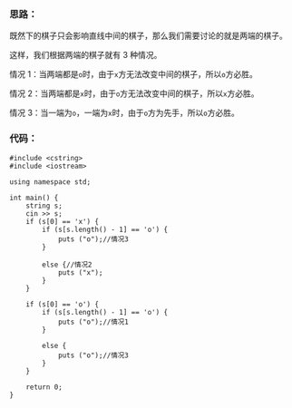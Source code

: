 ### 思路：
既然下的棋子只会影响直线中间的棋子，那么我们需要讨论的就是两端的棋子。

这样，我们根据两端的棋子就有 $3$ 种情况。

情况 $1$：当两端都是```o```时，由于```x```方无法改变中间的棋子，所以```o```方必胜。

情况 $2$：当两端都是```x```时，由于```o```方无法改变中间的棋子，所以```x```方必胜。

情况 $3$：当一端为```o```，一端为```x```时，由于```o```方为先手，所以```o```方必胜。

### 代码：
```
#include <cstring>
#include <iostream>

using namespace std;

int main() {
	string s;
	cin >> s;
	if (s[0] == 'x') {
		if (s[s.length() - 1] == 'o') {
			puts ("o");//情况3 
		}
		
		else {//情况2 
			puts ("x");
		}
	}
	
	if (s[0] == 'o') {
		if (s[s.length() - 1] == 'o') {
			puts ("o");//情况1 
		}
		
		else {
			puts ("o");//情况3 
		}
	}
	
	return 0;
}
```
